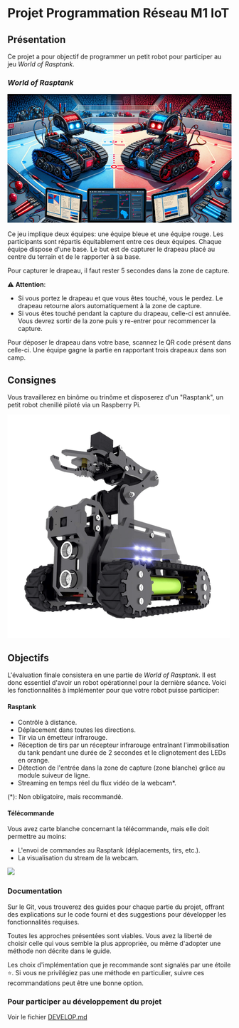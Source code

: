 # Projet Programmation Réseau M1 IoT

## Présentation

Ce projet a pour objectif de programmer un petit robot pour participer au jeu *World of Rasptank*.

### *World of Rasptank*

<p align="center">
  <img src="documentation/images/world_of_rasptank.png">
</p>

Ce jeu implique deux équipes: une équipe bleue et une équipe rouge. Les participants sont répartis équitablement entre ces deux équipes. Chaque équipe dispose d'une base. Le but est de capturer le drapeau placé au centre du terrain et de le rapporter à sa base.

Pour capturer le drapeau, il faut rester 5 secondes dans la zone de capture.

:warning: **Attention**:

- Si vous portez le drapeau et que vous êtes touché, vous le perdez. Le drapeau retourne alors automatiquement à la zone de capture.
- Si vous êtes touché pendant la capture du drapeau, celle-ci est annulée. Vous devrez sortir de la zone puis y re-entrer pour recommencer la capture.

Pour déposer le drapeau dans votre base, scannez le QR code présent dans celle-ci. Une équipe gagne la partie en rapportant trois drapeaux dans son camp.

## Consignes

Vous travaillerez en binôme ou trinôme et disposerez d'un "Rasptank", un petit robot chenillé piloté via un Raspberry Pi.

![Rasptank](documentation/images/rasptank.png)

## Objectifs

L'évaluation finale consistera en une partie de *World of Rasptank*. Il est donc essentiel d'avoir un robot opérationnel pour la dernière séance. Voici les fonctionnalités à implémenter pour que votre robot puisse participer:

#### Rasptank

- Contrôle à distance.
- Déplacement dans toutes les directions.
- Tir via un émetteur infrarouge.
- Réception de tirs par un récepteur infrarouge entraînant l'immobilisation du tank pendant une durée de 2 secondes et le clignotement des LEDs en orange.
- Détection de l'entrée dans la zone de capture (zone blanche) grâce au module suiveur de ligne.
- Streaming en temps réel du flux vidéo de la webcam*.

(*): Non obligatoire, mais recommandé.

#### Télécommande

Vous avez carte blanche concernant la télécommande, mais elle doit permettre au moins:

- L'envoi de commandes au Rasptank (déplacements, tirs, etc.).
- La visualisation du stream de la webcam.

![](documentation/images/controller_tk.gif)

### Documentation

Sur le Git, vous trouverez des guides pour chaque partie du projet, offrant des explications sur le code fourni et des suggestions pour développer les fonctionnalités requises.

Toutes les approches présentées sont viables. Vous avez la liberté de choisir celle qui vous semble la plus appropriée, ou même d'adopter une méthode non décrite dans le guide.

Les choix d'implémentation que je recommande sont signalés par une étoile :star:. Si vous ne privilégiez pas une méthode en particulier, suivre ces recommandations peut être une bonne option.

### Pour participer au développement du projet
Voir le fichier [DEVELOP.md](DEVELOP.md)
